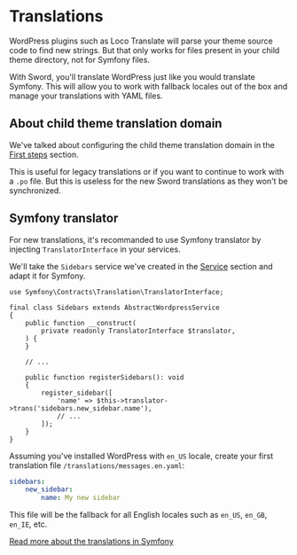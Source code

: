 # Translations

WordPress plugins such as Loco Translate will parse your theme source code to find new strings.
But that only works for files present in your child theme directory, not for Symfony files.

With Sword, you'll translate WordPress just like you would translate Symfony. This will allow you to
work with fallback locales out of the box and manage your translations with YAML files.

## About child theme translation domain

We've talked about configuring the child theme translation domain in the
[First steps](first-steps.md#create-a-child-theme) section.

This is useful for legacy translations or if you want to continue to work with a `.po` file.
But this is useless for the new Sword translations as they won't be synchronized.

## Symfony translator

For new translations, it's recommanded to use Symfony translator by injecting `TranslatorInterface` in your services.

We'll take the `Sidebars` service we've created in the [Service](services.md) section and adapt it for Symfony.

```php{1,6,15}
use Symfony\Contracts\Translation\TranslatorInterface;

final class Sidebars extends AbstractWordpressService
{
    public function __construct(
        private readonly TranslatorInterface $translator,
    ) {
    }

    // ...

    public function registerSidebars(): void
    {
        register_sidebar([
            'name' => $this->translator->trans('sidebars.new_sidebar.name'),
            // ...
        ]);
    }
}
```

Assuming you've installed WordPress with `en_US` locale, create your first translation file `/translations/messages.en.yaml`:

```yaml
sidebars:
    new_sidebar:
        name: My new sidebar
```

This file will be the fallback for all English locales such as `en_US`, `en_GB`, `en_IE`, etc.

[Read more about the translations in Symfony](https://symfony.com/doc/current/translation.html)
